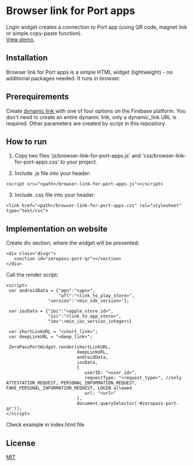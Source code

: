 
# Browser link for Port apps

Login widget creates a connection to Port app (using QR code, magnet link or simple copy-paste function).  
[View demo.](https://htmlpreview.github.io/?https://github.com/ZeroPass/browser-link-for-port-apps/blob/dev_hash/index.html)

## Installation

Browser link for Port apps is a simple HTML widget (lightweight) - no additional packages needed. It runs in browser.

## Prerequirements

Create [dynamic link ](https://firebase.google.com/docs/dynamic-links/create-links) with one of four options on the Firebase platform. You don't need to create an entire dynamic link, only a dynamic_link URL is required. Other parameters are created by script in this repository.


## How to run

1. Copy two files 'js/browser-link-for-port-apps.js' and 'css/browser-link-for-port-apps.css' to your project.

1. Include .js file into your header:
```
<script src="<path>/browser-link-for-port-apps.js"></script>
```
3. Include .css file into your header:

```
<link href="<path>/browser-link-for-port-apps.css" rel="stylesheet" type="text/css"> 
```

## Implementation on website

Create div section; where the widget will be presented:
```
<div class="divqr">
   <section id="zeropass-port-qr"></section>
</div>
```

Call the render script:
```
<script>
 var androidData = {"apn":"<apn>",
                    "afl":"<link_to_play_store>",
                "version":'<min_sdk_version>'};

 var iosData = {"ibi":"<apple_store_id>",
                "isi":"<link_to_app_store>",
                "imv":<min_ios_version_integer>}

 var shortLinkURL = "<short_link>";
 var deepLinkURL = "<deep_link>";

 ZeroPassPortWidget.render(shortLinkURL,
                           deepLinkURL,
                           androidData,
                           iosData,
                           { 
                              userID: "<user_id>",
                              requestType: "<request_type>", //only ATTESTATION_REQUEST, PERSONAL_INFORMATION_REQUEST, FAKE_PERSONAL_INFORMATION_REQUEST, LOGIN allowed
                              url: "<url>"
                           },
                           document.querySelector('#zeropass-port-qr'));
</script>
```

Check example in index.html file

## License
[MIT](https://choosealicense.com/licenses/mit/)
